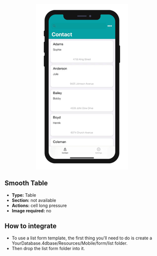 <p align="center"><img src="https://github.com/4d-for-ios/4d-for-ios-form-list-SmoothTable/blob/master/template.gif" alt="Smooth Table" height="auto" width="300"></p>

## Smooth Table

* **Type:** Table
* **Section:** not available
* **Actions:** cell long pressure
* **Image required:** no

## How to integrate

* To use a list form template, the first thing you'll need to do is create a YourDatabase.4dbase/Resources/Mobile/form/list folder.
* Then drop the list form folder into it.
